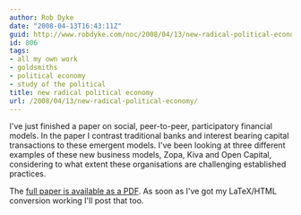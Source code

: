 ```yaml
---
author: Rob Dyke
date: "2008-04-13T16:43:11Z"
guid: http://www.robdyke.com/noc/2008/04/13/new-radical-political-economy/
id: 806
tags:
- all my own work
- goldsmiths
- political economy
- study of the political
title: new radical political economy
url: /2008/04/13/new-radical-political-economy/
---
```

I've just finished a paper on social, peer-to-peer, participatory financial models. In the paper I contrast traditional banks and interest bearing capital transactions to these emergent models. I've been looking at three different examples of these new business models, Zopa, Kiva and Open Capital, considering to what extent these organisations are challenging established practices.

The [full paper is available as a PDF](/pubfiles/2008/04/majoressay.pdf). As soon as I've got my LaTeX/HTML conversion working I'll post that too.